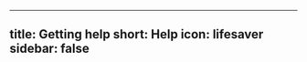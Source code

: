 <!--
SPDX-FileCopyrightText: 2014 2014 Emma Prest, <emma@occrp.org> et al.

SPDX-License-Identifier: MIT
-->

---
title: Getting help
short: Help
icon: lifesaver
sidebar: false
---